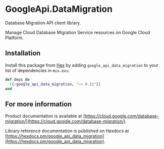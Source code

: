 # GoogleApi.DataMigration

Database Migration API client library.

Manage Cloud Database Migration Service resources on Google Cloud Platform.

## Installation

Install this package from [Hex](https://hex.pm) by adding
`google_api_data_migration` to your list of dependencies in `mix.exs`:

```elixir
def deps do
  [{:google_api_data_migration, "~> 0.22"}]
end
```

## For more information

Product documentation is available at [https://cloud.google.com/database-migration/](https://cloud.google.com/database-migration/).

Library reference documentation is published on Hexdocs at
[https://hexdocs.pm/google_api_data_migration](https://hexdocs.pm/google_api_data_migration).
